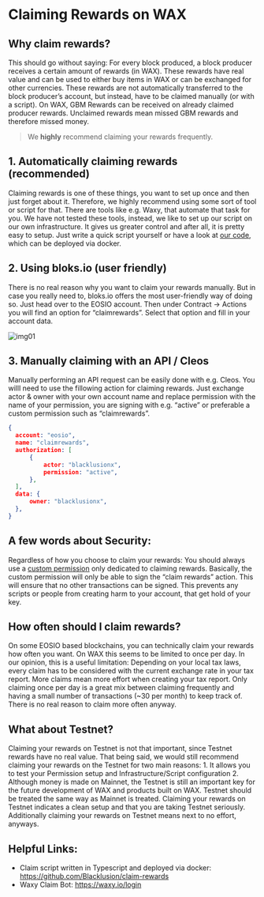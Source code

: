 # Claiming Rewards on WAX

## Why claim rewards?

This should go without saying: For every block produced, a block producer receives a certain amount of rewards (in WAX). These rewards have real value and can be used to either buy items in WAX or can be exchanged for other currencies. These rewards are not automatically transferred to the block producer’s account, but instead, have to be claimed manually (or with a script). On WAX, GBM Rewards can be received on already claimed producer rewards. Unclaimed rewards mean missed GBM rewards and therefore missed money.

> We **highly** recommend claiming your rewards frequently.

## 1. Automatically claiming rewards (recommended)
Claiming rewards is one of these things, you want to set up once and then just forget about it. Therefore, we highly recommend using some sort of tool or script for that. There are tools like e.g. Waxy, that automate that task for you. We have not tested these tools, instead, we like to set up our script on our own infrastructure. It gives us greater control and after all, it is pretty easy to setup. Just write a quick script yourself or have a look at [our code](https://github.com/Blacklusion/claim-rewards), which can be deployed via docker.

## 2. Using bloks.io (user friendly)
There is no real reason why you want to claim your rewards manually. But in case you really need to, bloks.io offers the most user-friendly way of doing so. Just head over to the EOSIO account. Then under Contract -> Actions you will find an option for “claimrewards”. Select that option and fill in your account data.

![img01](/media/claim-rewards/img01.png)

## 3. Manually claiming with an API / Cleos
Manually performing an API request can be easily done with e.g. Cleos. You willl need to use the fillowing action for claiming rewards. Just exchange actor & owner with your own account name and replace permission with the name of your permission, you are signing with e.g. “active” or preferable a custom permission such as “claimrewards”.

```json
{
  account: "eosio",
  name: "claimrewards",
  authorization: [
      {
          actor: "blacklusionx",
          permission: "active",
      },
  ],
  data: {
      owner: "blacklusionx",
  },
}
```

## A few words about Security:
Regardless of how you choose to claim your rewards: You should always use a [custom permission](/en/security/custom-permissions) only dedicated to claiming rewards. Basically, the custom permission will only be able to sign the “claim rewards” action. This will ensure that no other transactions can be signed. This prevents any scripts or people from creating harm to your account, that get hold of your key.

## How often should I claim rewards?
On some EOSIO based blockchains, you can technically claim your rewards how often you want. On WAX this seems to be limited to once per day. In our opinion, this is a useful limitation: Depending on your local tax laws, every claim has to be considered with the current exchange rate in your tax report. More claims mean more effort when creating your tax report. Only claiming once per day is a great mix between claiming frequently and having a small number of transactions (~30 per month) to keep track of. There is no real reason to claim more often anyway.

## What about Testnet?
Claiming your rewards on Testnet is not that important, since Testnet rewards have no real value. That being said, we would still recommend claiming your rewards on the Testnet for two main reasons: 1. It allows you to test your Permission setup and Infrastructure/Script configuration 2. Although money is made on Mainnet, the Testnet is still an important key for the future development of WAX and products built on WAX. Testnet should be treated the same way as Mainnet is treated. Claiming your rewards on Testnet indicates a clean setup and that you are taking Testnet seriously. Additionally claiming your rewards on Testnet means next to no effort, anyways.

## Helpful Links:
- Claim script written in Typescript and deployed via docker: https://github.com/Blacklusion/claim-rewards
- Waxy Claim Bot: https://waxy.io/login
